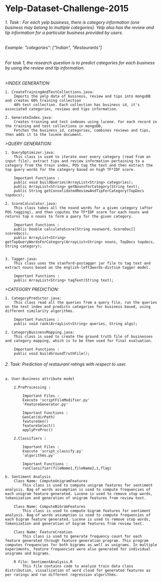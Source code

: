 # Yelp-Dataset-Challenge-2015

###### 1. Task : For each yelp business, there is category information (one business may belong to multiple categories). Yelp also has the review and tip information for a particular business provided by users. 
###### Example: "categories": ["Indian", "Restaurants"]
###### For task 1, the research question is to predict categories for each business by using the review and tip information. 

*>INDEX GENERATION:*

	1. CreateTrainingAndTestCollections.java: 
		Imports the yelp data of business, review and tips into mongoDB and creates 60% training collection 
		40% test collection. Each collection has business id, it's associated categories, reviews and tips information.
				
	2. GenerateIndex.java: 
		Creates training and test indexes using lucene. For each record in the training and test collections in mongoDB,
		Fetches the business_id, categories, combines reviews and tips, then adds it to the lucene document.
			
*>QUERY GENERATION:*

	1. QueryOptimizer.java: 
		This class is used to iterate over every category (read from an input file), extract tips and review information pertaining to a category from the train index, POS tag the text and then extract the top query words for the category based on high TF*IDF score. 
		
		Important Functions :
		public void buildQueries(ArrayList<String> categories);
		public ArrayList<String> getNounsForCategory(String text);
		public String getConsolidatedReviewAndTipForCategory(TopDocs topdocs);

	2. ScoreCalculator.java:
		This class takes all the nound words for a given category (after POS tagging), and then coputes the TF*IDF score for each nouns and returns top n nouns to form a query for the given category.
		
		Important Functions :
		public Double calculateScore(String nounword, ScoreDoc[] scoredocs);
		public ArrayList<String> getTopQueryWordsForCategory(ArrayList<String> nouns, TopDocs topdocs, String category);
			

	3. Tagger.java: 
		This class uses the stanford-postagger jar file to tag text and extract nouns based on the english-left3words-distsim tagger model. 
		
		Important Functions :
		public ArrayList<String> tagText(String text);

*>CATEGORY PREDICTION:*

	1. CategoryPredictor.java: 
		This class read all the queries from a query file, run the queries on the test index and predicts categories for business based, using different similarity algorithms.
		
		Important Functions :
		public void rank(ArrayList<String> queries, String algo);

	2. CategoryBusinessMapping.java:
		This class is used to create the ground truth file of businesses and category mapping, which is to be then used for final evaluation.  
		
		Important Functions :
		public void buildGroundTruthFile();
			
###### 2. Task: Prediction of restaurant ratings with respect to user.
	a. User-Business attribute model
	
		1.PreProcessing :

			Important Files :
			Execute 'scriptFileModifier.py'
			'FeatureGenerator.py'

			Important Functions :
			GenCat(dirPath)
			featureGen()
			featureSelect()
			applyPreProc()

		2.Classifiers :

			Important Files :
			Execute 'script_classify.py'
			'algorithms.py'

			Important Functions :
			runClassifier(fileName1,fileName2,1,flag)

	b. Sentiment Analysis
		Class Name: ComputeUnigramFeatures
			This class is used to compute unigram features for sentiment analysis. Bag of words assumption is used to compute frequencies of each unigram feature generated. Lucene is used to remove stop words, tokenization and generation of unigram features from review text.

		Class Name: ComputeBiGramFeatures
			This class is used to compute bigram features for sentiment analysis. Bag of words assumption is used to compute frequencies of each bigram feature generated. Lucene is used to remove stop words, tokenization and generation of bigram features from review text.

		Class Name: FeatureCreation
			This class is used to generate frequency count for each feature generated through feature generation program. This program computes frequencies for both bigrams as well as unigrams. In multiple experiments, feature frequencies were also generated for individual unigrams and bigrams.

		R File: SentimentAnalysis.R
			This file contains code to analyze train data class distribution, visualization of word cloud for generated features as per ratings and run different regression algorithms.
				
				

